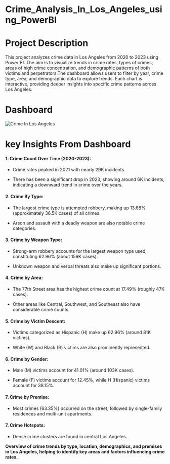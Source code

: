 # Crime_Analysis_In_Los_Angeles_using_PowerBI

# Project Description

This project analyzes crime data in Los Angeles from 2020 to 2023 using Power BI. The aim is to visualize trends in crime rates, types of crimes, areas of high crime concentration, and demographic patterns of both victims and perpetrators.The dashboard allows users to filter by year, crime type, area, and demographic data to explore trends. Each chart is interactive, providing deeper insights into specific crime patterns across Los Angeles.

# Dashboard

![Crime In Los Angeles](https://github.com/user-attachments/assets/53b7d33c-483a-4504-89e6-51537dc635e7)

# key Insights From Dashboard

#### 1. Crime Count Over Time (2020-2023):

  * Crime rates peaked in 2021 with nearly 29K incidents.

  * There has been a significant drop in 2023, showing around 6K incidents, indicating a downward trend in crime over the years.

#### 2. Crime By Type:

* The largest crime type is attempted robbery, making up 13.68% (approximately 36.5K cases) of all crimes.

* Arson and assault with a deadly weapon are also notable crime categories.

#### 3. Crime by Weapon Type:

* Strong-arm robbery accounts for the largest weapon type used, constituting 62.96% (about 159K cases).

* Unknown weapon and verbal threats also make up significant portions.

#### 4. Crime by Area:

* The 77th Street area has the highest crime count at 17.49% (roughly 47K cases).

* Other areas like Central, Southwest, and Southeast also have considerable crime counts.

#### 5. Crime by Victim Descent:

* Victims categorized as Hispanic (H) make up 62.96% (around 81K victims).

* White (W) and Black (B) victims are also prominently represented.

#### 6. Crime by Gender:

* Male (M) victims account for 41.01% (around 103K cases).

* Female (F) victims account for 12.45%, while H (Hispanic) victims account for 38.15%.

#### 7. Crime by Premise:

* Most crimes (63.35%) occurred on the street, followed by single-family residences and multi-unit apartments.

#### 7. Crime Hotspots:

* Dense crime clusters are found in central Los Angeles.

**Overview of crime trends by type, location, demographics, and premises in Los Angeles, helping to identify key areas and factors influencing crime rates.**

